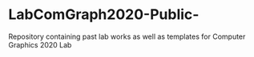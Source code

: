 # LabComGraph2020-Public-
Repository containing past lab works as well as templates for Computer Graphics 2020 Lab
